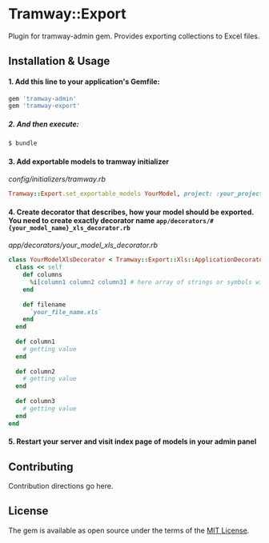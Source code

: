 # Tramway::Export

Plugin for tramway-admin gem. Provides exporting collections to Excel files.

## Installation & Usage

#### 1. Add this line to your application's Gemfile:

```ruby
gem 'tramway-admin'
gem 'tramway-export'
```

##### 2. And then execute:
```bash
$ bundle
```

#### 3. Add exportable models to tramway initializer

*config/initializers/tramway.rb*

```ruby
Tramway::Export.set_exportable_models YourModel, project: :your_project_name
```

#### 4. Create decorator that describes, how your model should be exported. You need to create exactly decorator name `app/decorators/#{your_model_name}_xls_decorator.rb`


*app/decorators/your_model_xls_decorator.rb*

```ruby
class YourModelXlsDecorator < Tramway::Export::Xls::ApplicationDecorator
  class << self
    def columns
      %i[column1 column2 column3] # here array of strings or symbols with columns names. It'll be used as headers in Excel file 
    end
    
    def filename
      `your_file_name.xls`
    end
  end
  
  def column1
    # getting value
  end
  
  def column2
    # getting value
  end
  
  def column3
    # getting value
  end
end
```

#### 5. Restart your server and visit index page of models in your admin panel


## Contributing
Contribution directions go here.

## License
The gem is available as open source under the terms of the [MIT License](https://opensource.org/licenses/MIT).
